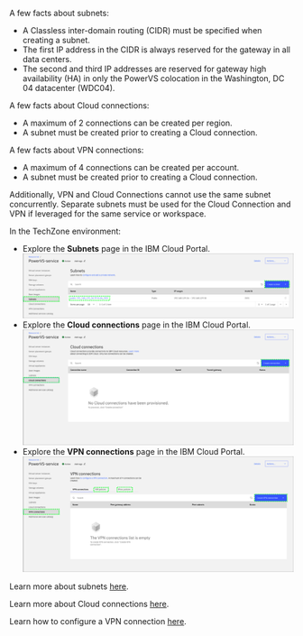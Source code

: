 A few facts about subnets:

- A Classless inter-domain routing (CIDR) must be specified when creating a subnet.
- The first IP address in the CIDR is always reserved for the gateway in all data centers.
- The second and third IP addresses are reserved for gateway high availability (HA) in only the PowerVS colocation in the Washington, DC 04 datacenter (WDC04).

A few facts about Cloud connections:

  <!-- - Cloud Connect (Managed Networking Services using Megaport) is available only in USA. -->
  - A maximum of 2 connections can be created per region.
  - A subnet must be created prior to creating a Cloud connection.

A few facts about VPN connections:

  - A maximum of 4 connections can be created per account.
  - A subnet must be created prior to creating a Cloud connection.

Additionally, VPN and Cloud Connections cannot use the same subnet concurrently. Separate subnets must be used for the Cloud Connection and VPN if leveraged for the same service or workspace.

In the TechZone environment:

  - Explore the **Subnets** page in the IBM Cloud Portal.
  ![](_attachments/Subnets.png)
  - Explore the **Cloud connections** page in the IBM Cloud Portal.
  ![](_attachments/CloudConnections.png)
  - Explore the **VPN connections** page in the IBM Cloud Portal.
  ![](_attachments/VPNConnections.png)

Learn more about subnets <a href="https://cloud.ibm.com/docs/power-iaas?topic=power-iaas-configuring-subnet" target="_blank">here</a>.

Learn more about Cloud connections <a href="https://cloud.ibm.com/docs/power-iaas?topic=power-iaas-cloud-connections" target="_blank">here</a>.

Learn how to configure a VPN connection <a href="https://cloud.ibm.com/docs/power-iaas?topic=power-iaas-VPN-connections" target="_blank">here</a>.
